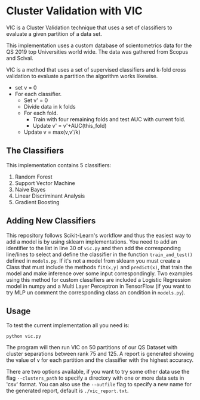# Cluster Validation with VIC

VIC is a Cluster Validation technique that uses a set of classifiers to evaluate a given partition of a data set.

This implementation uses a custom database of scientometrics data for the QS 2019 top Universities world wide. The data was gathered from Scopus and Scival.

VIC is a method that uses a set of supervised classifiers and k-fold cross validation to evaluate a partition the algorithm works likewise.

* set v = 0
* For each classifier.
    * Set v' = 0
    * Divide data in k folds
    * For each fold.
        * Train with four remaining folds and test AUC with current fold.
        * Update v' = v'+AUC(this_fold)
    * Update v = max(v,v'/k)

## The Classifiers

This implementation contains 5 classifiers:

1. Random Forest
1. Support Vector Machine
1. Naive Bayes
1. Linear Discriminant Analysis
1. Gradient Boosting

## Adding New Classifiers

This repository follows Scikit-Learn's workflow and thus the easiest way to add a model is by using sklearn implementations. You need to add an identifier to the list in line 30 of `vic.py` and then add the corresponding line/lines to select and define the classifier in the function `train_and_test()` defined in `models.py`. If it's not a model from sklearn you must create a Class that must include the methods `fit(x,y)` and `predict(x)`, that train the model and make inference over some input correspondingly. Two examples using this method for custom classifiers are included a Logistic Regression model in numpy and a Multi Layer Perceptron in TensorFlow (if you want to try MLP un comment the corresponding class an condition in `models.py`).

## Usage

To test the current implementation all you need is:

`python vic.py`

The program will then run VIC on 50 partitions of our QS Dataset with cluster separations between rank 75 and 125. A report is generated showing the value of v for each partition and the classifier with the highest accuracy.

There are two options available, if you want to try some other data use the flag `--clusters_path` to specify a directory with one or more data sets in 'csv' format. You can also use the `--outfile` flag to specify a new name for the generated report, default is `./vic_report.txt`.
